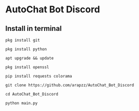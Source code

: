 # AutoChat Bot Discord

## Install in terminal

```
pkg install git
```
```
pkg install python
```
```
apt upgrade && update
```
```
pkg install openssl
```
```
pip install requests colorama
```
```
git clone https://github.com/arapzz/AutoChat_Bot_Discord
```
```
cd AutoChat_Bot_Discord
```
```
python main.py
```
